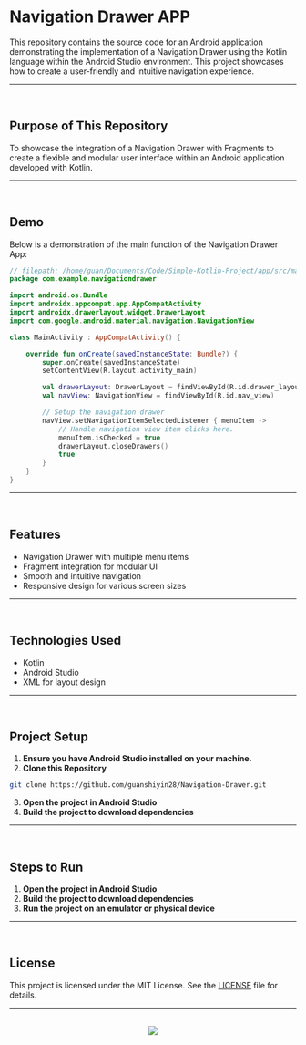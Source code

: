 # Navigation Drawer APP

This repository contains the source code for an Android application demonstrating the implementation of a Navigation Drawer using the Kotlin language within the Android Studio environment. This project showcases how to create a user-friendly and intuitive navigation experience.

<hr><br>

## Purpose of This Repository

To showcase the integration of a Navigation Drawer with Fragments to create a flexible and modular user interface within an Android application developed with Kotlin.

<hr><br>

## Demo

Below is a demonstration of the main function of the Navigation Drawer App:

```kotlin
// filepath: /home/guan/Documents/Code/Simple-Kotlin-Project/app/src/main/java/com/example/navigationdrawer/MainActivity.kt
package com.example.navigationdrawer

import android.os.Bundle
import androidx.appcompat.app.AppCompatActivity
import androidx.drawerlayout.widget.DrawerLayout
import com.google.android.material.navigation.NavigationView

class MainActivity : AppCompatActivity() {

    override fun onCreate(savedInstanceState: Bundle?) {
        super.onCreate(savedInstanceState)
        setContentView(R.layout.activity_main)

        val drawerLayout: DrawerLayout = findViewById(R.id.drawer_layout)
        val navView: NavigationView = findViewById(R.id.nav_view)

        // Setup the navigation drawer
        navView.setNavigationItemSelectedListener { menuItem ->
            // Handle navigation view item clicks here.
            menuItem.isChecked = true
            drawerLayout.closeDrawers()
            true
        }
    }
}
```

<hr><br>

## Features

- Navigation Drawer with multiple menu items
- Fragment integration for modular UI
- Smooth and intuitive navigation
- Responsive design for various screen sizes

<hr><br>

## Technologies Used

- Kotlin
- Android Studio
- XML for layout design

<hr><br>

## Project Setup

1. **Ensure you have Android Studio installed on your machine.**
2. **Clone this Repository**

```bash
git clone https://github.com/guanshiyin28/Navigation-Drawer.git
```

3. **Open the project in Android Studio**
4. **Build the project to download dependencies**

<hr><br>

## Steps to Run

1. **Open the project in Android Studio**
2. **Build the project to download dependencies**
3. **Run the project on an emulator or physical device**

<hr><br>

## License

This project is licensed under the MIT License. See the [LICENSE](LICENSE) file for details.

<hr><br>

<div align="center">
  <a href="https://www.instagram.com/guanshiyin_/">
  <img src="https://capsule-render.vercel.app/api?type=waving&height=200&color=100:FF0000,20:F0F0F0&section=footer&reversal=false&textBg=false&fontAlignY=50&descAlign=48&descAlignY=59"/>
  </a>
</div>
